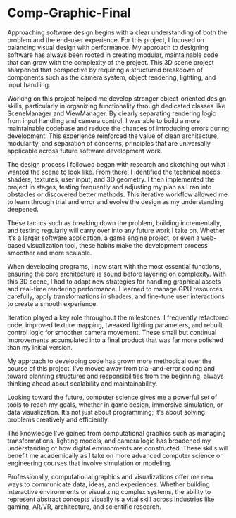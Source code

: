 # Comp-Graphic-Final
Approaching software design begins with a clear understanding of both the problem and the end-user experience. For this project, I focused on balancing visual design with performance. My approach to designing software has always been rooted in creating modular, maintainable code that can grow with the complexity of the project. This 3D scene project sharpened that perspective by requiring a structured breakdown of components such as the camera system, object rendering, lighting, and input handling.

Working on this project helped me develop stronger object-oriented design skills, particularly in organizing functionality through dedicated classes like SceneManager and ViewManager. By clearly separating rendering logic from input handling and camera control, I was able to build a more maintainable codebase and reduce the chances of introducing errors during development. This experience reinforced the value of clean architecture, modularity, and separation of concerns, principles that are universally applicable across future software development work.

The design process I followed began with research and sketching out what I wanted the scene to look like. From there, I identified the technical needs: shaders, textures, user input, and 3D geometry. I then implemented the project in stages, testing frequently and adjusting my plan as I ran into obstacles or discovered better methods. This iterative workflow allowed me to learn through trial and error and evolve the design as my understanding deepened.

These tactics such as breaking down the problem, building incrementally, and testing regularly will carry over into any future work I take on. Whether it's a larger software application, a game engine project, or even a web-based visualization tool, these habits make the development process smoother and more scalable.

When developing programs, I now start with the most essential functions, ensuring the core architecture is sound before layering on complexity. With this 3D scene, I had to adapt new strategies for handling graphical assets and real-time rendering performance. I learned to manage GPU resources carefully, apply transformations in shaders, and fine-tune user interactions to create a smooth experience.

Iteration played a key role throughout the milestones. I frequently refactored code, improved texture mapping, tweaked lighting parameters, and rebuilt control logic for smoother camera movement. These small but continual improvements accumulated into a final product that was far more polished than my initial version.

My approach to developing code has grown more methodical over the course of this project. I've moved away from trial-and-error coding and toward planning structures and responsibilities from the beginning, always thinking ahead about scalability and maintainability.

Looking toward the future, computer science gives me a powerful set of tools to reach my goals, whether in game design, immersive simulation, or data visualization. It’s not just about programming; it's about solving problems creatively and efficiently.

The knowledge I’ve gained from computational graphics such as managing transformations, lighting models, and camera logic has broadened my understanding of how digital environments are constructed. These skills will benefit me academically as I take on more advanced computer science or engineering courses that involve simulation or modeling.

Professionally, computational graphics and visualizations offer me new ways to communicate data, ideas, and experiences. Whether building interactive environments or visualizing complex systems, the ability to represent abstract concepts visually is a vital skill across industries like gaming, AR/VR, architecture, and scientific research.
